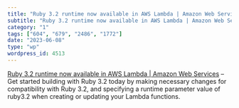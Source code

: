 ```yaml
---
title: "Ruby 3.2 runtime now available in AWS Lambda | Amazon Web Services"
subtitle: "Ruby 3.2 runtime now available in AWS Lambda | Amazon Web Services"
category: "1"
tags: ["604", "679", "2486", "1772"]
date: "2023-06-08"
type: "wp"
wordpress_id: 4513
---
```

[ Ruby 3.2 runtime now available in AWS Lambda | Amazon Web Services]( https://aws.amazon.com/blogs/compute/ruby-3-2-runtime-now-available-in-aws-lambda/) –Get started building with Ruby 3.2 today by making necessary changes for compatibility with Ruby 3.2, and specifying a runtime parameter value of ruby3.2 when creating or updating your Lambda functions.